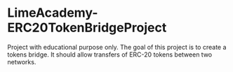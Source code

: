 # LimeAcademy-ERC20TokenBridgeProject
Project with educational purpose only. The goal of this project is to create a tokens bridge. It should allow transfers of ERC-20 tokens between two networks.
